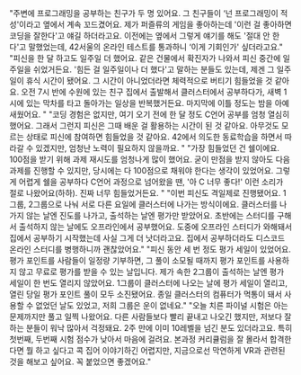 "주변에 프로그래밍을 공부하는 친구가 두 명 있어요. 그 친구들이 ‘넌 프로그래밍이 적성'이라고 옆에서 계속 꼬드겼어요. 제가 퍼즐류의 게임을 좋아하는데 '이런 걸 좋아하면 코딩을 잘한다'고 얘길 하더라고요. 이전에는 옆에서 그렇게 얘기를 해도 '절대 안 한다'고 말했었는데, 42서울의 온라인 테스트를 통과하니 ‘이게 기회인가' 싶더라고요."
"피신을 한 달 하고도 일주일 더 했어요. 같은 건물에서 확진자가 나와서 피신 중간에 일주일을 쉬었거든요. '힘든 걸 일주일이나 더 했다'고 말하는 분들도 있는데, 제겐 그 일주일이 휴식 시간이 됐어요. 그 시간이 아니었더라면 체력적으로 버티기 힘들었을 것 같아요. 오전 7시 반에 수원에 있는 친구 집에서 출발해서 클러스터에서 공부하다가, 새벽 1시에 있는 막차를 타고 돌아가는 일상을 반복했거든요. 마지막에 이틀 정도는 밤을 아예 새웠어요.
"
"코딩 경험은 없지만, 여기 오기 전에 한 달 정도 C언어 공부를 엄청 열심히 했어요. 그래서 그런지 피신은 그때 배운 걸 활용하는 시간이 된 것 같아요. 아무것도 모르는 상태로 피신에 참여하면 힘들었을 것 같아요. 42에서 의도한 동료학습을 하면서 따라갈 수 있겠지만, 엄청난 노력이 필요하지 않을까요.
"
"가장 힘들었던 건 쉘이에요. 100점을 받기 위해 과제 재시도를 엄청나게 많이 했어요. 굳이 만점을 받지 않아도 다음 과제를 진행할 수 있지만, 당시에는 다 100점으로 채워야 한다는 생각이 있었어요. 그렇게 어렵게 쉘을 공부하다 C언어 과정으로 넘어왔을 땐, '아 C 너무 좋다!' 이런 소리가 절로 나왔어요(하하). 진짜 너무 힘들었거든요.
"
"이번 피신도 격일제로 진행됐어요. 1그룹, 2그룹으로 나눠 서로 다른 요일에 클러스터에 나가는 방식이에요. 클러스터를 나가지 않는 날엔 진도를 나가고, 출석하는 날엔 평가만 받았어요. 초반에는 스터디를 구해서 출석하지 않는 날에도 오프라인에서 공부했어요. 도중에 오프라인 스터디가 와해돼서 집에서 공부하기 시작했는데 사실 그게 더 낫더라고요. 집에서 공부하더라도 디스코드 온라인 스터디를 병행하니까 괜찮았어요."
"피신 동안 세 번 정도 평가 세일이 있었어요. 평가 포인트를 사람들이 일정량 기부하면, 그 풀이 소모될 때까지 평가 포인트를 사용하지 않고 무료로 평가를 받을 수 있는 날입니다. 제가 속한 2그룹이 출석하는 날엔 평가 세일이 한 번도 열리지 않았어요. 1그룹이 클러스터에 나오는 날에 평가 세일이 열리고, 열린 당일 평가 포인트 풀이 모두 소진됐어요. 종일 클러스터의 컴퓨터가 먹통이 돼서 사용할 수 없었던 날도 있었고, 저희 그룹은 운이 없네요."
"오늘 치른 파이널 시험은 아는 문제까지만 풀고 일찍 나왔어요. 다른 사람들보다 빨리 끝내고 나오긴 했지만, 저보다 잘하는 분들이 워낙 많아서 걱정돼요. 2주 만에 이미 10레벨을 넘긴 분도 있더라고요. 특히 첫번째, 두번째 시험 점수가 낮아서 마음에 걸려요. 본과정 커리큘럼을 잘 몰라서 합격한다면 뭘 하고 싶다고 콕 집어 이야기하긴 어렵지만, 지금으로선 막연하게 VR과 관련된 것을 해보고 싶어요. 꼭 붙었으면 좋겠어요."
